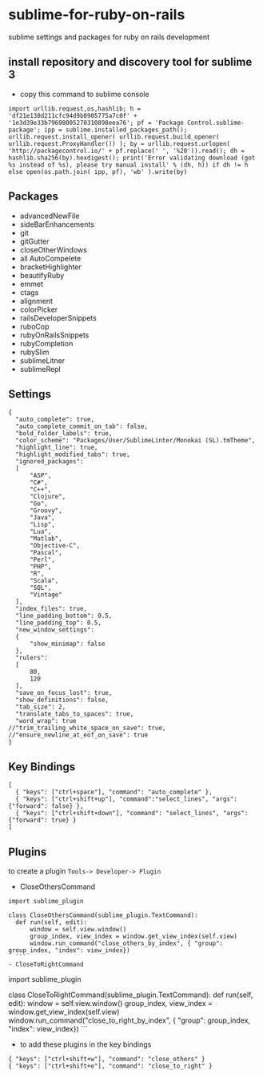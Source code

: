 # sublime-for-ruby-on-rails
sublime settings and packages for ruby on rails development

## install repository and discovery tool for sublime 3
  - copy this command to sublime console 
```
import urllib.request,os,hashlib; h = 'df21e130d211cfc94d9b0905775a7c0f' + '1e3d39e33b79698005270310898eea76'; pf = 'Package Control.sublime-package'; ipp = sublime.installed_packages_path(); urllib.request.install_opener( urllib.request.build_opener( urllib.request.ProxyHandler()) ); by = urllib.request.urlopen( 'http://packagecontrol.io/' + pf.replace(' ', '%20')).read(); dh = hashlib.sha256(by).hexdigest(); print('Error validating download (got %s instead of %s), please try manual install' % (dh, h)) if dh != h else open(os.path.join( ipp, pf), 'wb' ).write(by)
```
## Packages
  - advancedNewFile
  - sideBarEnhancements
  - git
  - gitGutter
  - closeOtherWindows
  - all AutoCompelete
  - bracketHighlighter
  - beautifyRuby
  - emmet
  - ctags
  - alignment
  - colorPicker
  - railsDeveloperSnippets
  - ruboCop
  - rubyOnRailsSnippets
  - rubyCompletion
  - rubySlim
  - sublimeLitner
  - sublimeRepl

## Settings
  ```
  {
	"auto_complete": true,
	"auto_complete_commit_on_tab": false,
	"bold_folder_labels": true,
	"color_scheme": "Packages/User/SublimeLinter/Monokai (SL).tmTheme",
	"highlight_line": true,
	"highlight_modified_tabs": true,
	"ignored_packages":
	[
		"ASP",
		"C#",
		"C++",
		"Clojure",
		"Go",
		"Groovy",
		"Java",
		"Lisp",
		"Lua",
		"Matlab",
		"Objective-C",
		"Pascal",
		"Perl",
		"PHP",
		"R",
		"Scala",
		"SQL",
		"Vintage"
	],
	"index_files": true,
	"line_padding_bottom": 0.5,
	"line_padding_top": 0.5,
	"new_window_settings":
	{
		"show_minimap": false
	},
	"rulers":
	[
		80,
		120
	],
	"save_on_focus_lost": true,
	"show_definitions": false,
	"tab_size": 2,
	"translate_tabs_to_spaces": true,
	"word_wrap": true
  //"trim_trailing_white_space_on_save": true,
  //"ensure_newline_at_eof_on_save": true
}
  ```

## Key Bindings
  ```
  [
  	{ "keys": ["ctrl+space"], "command": "auto_complete" },
  	{ "keys": ["ctrl+shift+up"], "command":"select_lines", "args": {"forward": false} },
	{ "keys": ["ctrl+shift+down"], "command": "select_lines", "args": {"forward": true} }
  ]
  ```
## Plugins
  to create a plugin ```Tools-> Developer-> Plugin```
  - CloseOthersCommand
  ```
import sublime_plugin

class CloseOthersCommand(sublime_plugin.TextCommand):
    def run(self, edit):
        window = self.view.window()
        group_index, view_index = window.get_view_index(self.view)
        window.run_command("close_others_by_index", { "group": group_index, "index": view_index})
	```
  - CloseToRightCommand
  ```
import sublime_plugin

class CloseToRightCommand(sublime_plugin.TextCommand):
    def run(self, edit):
        window = self.view.window()
        group_index, view_index = window.get_view_index(self.view)
        window.run_command("close_to_right_by_index", { "group": group_index, "index": view_index})
	```
  - to add these plugins in the key bindings 
  
 ```
 { "keys": ["ctrl+shift+w"], "command": "close_others" }
 { "keys": ["ctrl+shift+e"], "command": "close_to_right" }
 ```

